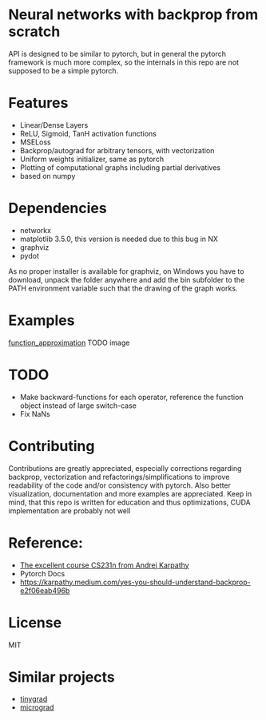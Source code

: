 # Neural networks with backprop from scratch 

API is designed to be similar to pytorch, but in general the pytorch framework is much more complex, so the internals in this repo are not supposed to be a simple pytorch. 

# Features  

- Linear/Dense Layers
- ReLU, Sigmoid, TanH activation functions 
- MSELoss 
- Backprop/autograd for arbitrary tensors, with vectorization
- Uniform weights initializer, same as pytorch
- Plotting of computational graphs including partial derivatives
- based on numpy

# Dependencies 

- networkx 
- matplotlib 3.5.0, this version is needed due to this bug in NX
- graphviz
- pydot

As no proper installer is available for graphviz, on Windows you have to download, unpack the folder anywhere and add the bin subfolder to the PATH environment variable such that the drawing of the graph works.

# Examples 

[function_approximation](function_approximation.py) 
TODO image 

# TODO 

- Make backward-functions for each operator, reference the function object instead of large switch-case 
- Fix NaNs

# Contributing 

Contributions are greatly appreciated, especially corrections regarding backprop, vectorization and refactorings/simplifications to improve readability of the code and/or consistency with pytorch. 
Also better visualization, documentation and more examples are appreciated. Keep in mind, that this repo is written for education and thus optimizations, CUDA implementation are probably not well 

# Reference: 

- [The excellent course CS231n from Andrej Karpathy](https://www.youtube.com/watch?v=i94OvYb6noo)
- Pytorch Docs
- https://karpathy.medium.com/yes-you-should-understand-backprop-e2f06eab496b

# License 

MIT 

# Similar projects 

- [tinygrad](https://github.com/geohot/tinygrad)
- [micrograd](https://github.com/karpathy/micrograd)